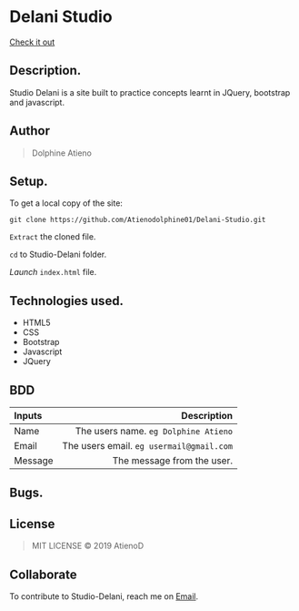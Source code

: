 # Delani Studio

[Check it out](https://atienodolphine01.github.io/Studio-Delani/)
## Description.
Studio Delani is a site built to practice concepts learnt in JQuery, bootstrap and javascript.

## Author
>Dolphine Atieno

## Setup.
To get a local copy of the site:

`git clone https://github.com/Atienodolphine01/Delani-Studio.git`

`Extract` the cloned file.

`cd` to Studio-Delani folder.

*Launch* `index.html` file.

## Technologies used.
* HTML5
* CSS
* Bootstrap
* Javascript
* JQuery

## BDD
| Inputs |  Description |
| :---         |          ---: |
| Name   | The users name. `eg Dolphine Atieno`|
| Email     | The users email. ``eg usermail@gmail.com``   |
| Message    | The message from the user.   |

## Bugs.


## License
>MIT LICENSE &copy; 2019 AtienoD

## Collaborate
To contribute to Studio-Delani, reach me on [Email](awuordolphine65@.com).
